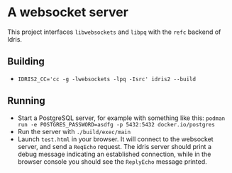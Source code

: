 # A websocket server
This project interfaces `libwebsockets` and `libpq` with the `refc` backend of
Idris.

## Building
- `IDRIS2_CC='cc -g -lwebsockets -lpq -Isrc' idris2 --build`

## Running
- Start a PostgreSQL server, for example with something like this: `podman run
  -e POSTGRES_PASSWORD=asdfg -p 5432:5432 docker.io/postgres`
- Run the server with `./build/exec/main`
- Launch `test.html` in your browser. It will connect to the websocket server,
  and send a `ReqEcho` request. The idris server should print a debug message
  indicating an established connection, while in the browser console you should
  see the `ReplyEcho` message printed.
